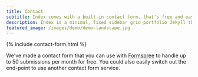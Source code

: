 ```yaml
---
title: Contact
subtitle: Index comes with a built-in contact form, that's free and easy to set up.
description: Index is a minimal, fixed sidebar grid portfolio Jekyll theme.
featured_image: /images/demo/demo-landscape.jpg
---
```


{% include contact-form.html %}

We've made a contact form that you can use with [Formspree](https://formspree.io/) to handle up to 50 submissions per month for free. You could also easily switch out the end-point to use another contact form service.